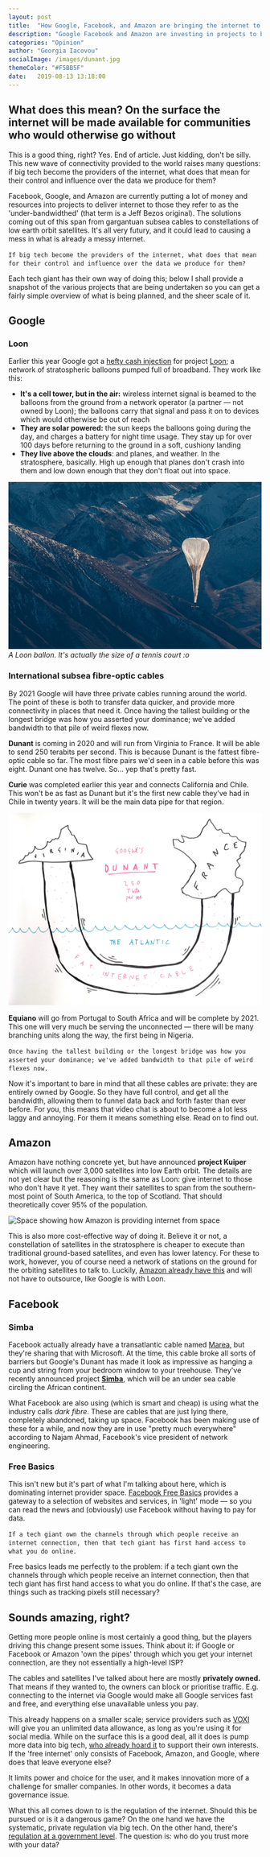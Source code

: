 ```yaml
---
layout: post
title:  "How Google, Facebook, and Amazon are bringing the internet to the rest of the world"
description: "Google Facebook and Amazon are investing in projects to bring internet to underprivileged communities globally. Loon, Project Kuiper and Simba"
categories: "Opinion"
author: "Georgia Iacovou"
socialImage: /images/dunant.jpg
themeColor: "#F5BB5F"
date:   2019-08-13 13:18:00
---
```


## What does this mean? On the surface the internet will be made available for communities who would otherwise go without

This is a good thing, right? Yes. End of article. Just kidding, don't be silly. This new wave of connectivity provided to the world raises many questions: if big tech become the providers of the internet, what does that mean for their control and influence over the data we produce for them?

Facebook, Google, and Amazon are currently putting a lot of money and resources into projects to deliver internet to those they refer to as the 'under-bandwidthed' (that term is a Jeff Bezos original). The solutions coming out of this span from gargantuan subsea cables to constellations of low earth orbit satellites. It's all very futury, and it could lead to causing a mess in what is already a messy internet.

`If big tech become the providers of the internet, what does that mean for their control and influence over the data we produce for them?`

Each tech giant has their own way of doing this; below I shall provide a snapshot of the various projects that are being undertaken so you can get a fairly simple overview of what is being planned, and the sheer scale of it.

## Google

### Loon

Earlier this year Google got a [hefty cash injection](https://www.bloomberg.com/news/articles/2019-04-25/softbank-unit-invests-125-million-in-alphabet-s-loon-balloons) for project [Loon](https://loon.com/); a network of stratospheric balloons pumped full of broadband. They work like this:

- **It's a cell tower, but in the air:** wireless internet signal is beamed to the balloons from the ground from a network operator (a partner — not owned by Loon); the balloons carry that signal and pass it on to devices which would otherwise be out of reach
- **They are solar powered:** the sun keeps the balloons going during the day, and charges a battery for night time usage. They stay up for over 100 days before returning to the ground in a soft, cushiony landing
- **They live above the clouds**: and planes, and weather. In the stratosphere, basically. High up enough that planes don't crash into them and low down enough that they don't float out into space.

![Photo of a Loon balloon](/images/loon.jpg)
*A Loon ballon. It's actually the size of a tennis court :o*

### International subsea fibre-optic cables

By 2021 Google will have three private cables running around the world. The point of these is both to transfer data quicker, and provide more connectivity in places that need it. Once having the tallest building or the longest bridge was how you asserted your dominance; we've added bandwidth to that pile of weird flexes now.

**Dunant** is coming in 2020 and will run from Virginia to France. It will be able to send 250 terabits per second. This is because Dunant is the fattest fibre-optic cable so far. The most fibre pairs we'd seen in a cable before this was eight. Dunant one has twelve. So... yep that's pretty fast. 

**Curie** was completed earlier this year and connects California and Chile. This won't be as fast as Dunant but it's the first new cable they've had in Chile in twenty years. It will be the main data pipe for that region.

![Illustration of Google Dunant connected between Virginia and France](/images/dunant.jpg)

**Equiano** will go from Portugal to South Africa and will be complete by 2021. This one will very much be serving the unconnected — there will be many branching units along the way, the first being in Nigeria. 

`Once having the tallest building or the longest bridge was how you asserted your dominance; we've added bandwidth to that pile of weird flexes now.`

Now it's important to bare in mind that all these cables are private: they are entirely owned by Google. So they have full control, and get all the bandwidth, allowing them to funnel data back and forth faster than ever before. For you, this means that video chat is about to become a lot less laggy and annoying. For them it means something else. Read on to find out.

## Amazon

Amazon have nothing concrete yet, but have announced **project Kuiper** which will launch over 3,000 satellites into low Earth orbit. The details are not yet clear but the reasoning is the same as Loon: give internet to those who don't have it yet. They want their satellites to span from the southern-most point of South America, to the top of Scotland. That should theoretically cover 95% of the population.

![Space showing how Amazon is providing internet from space](/images/kuiper.jpg)

This is also more cost-effective way of doing it. Believe it or not, a constellation of satellites in the stratosphere is cheaper to execute than traditional ground-based satellites, and even has lower latency. For these to work, however, you of course need a network of stations on the ground for the orbiting satellites to talk to. Luckily, [Amazon already have this](https://aws.amazon.com/ground-station/) and will not have to outsource, like Google is with Loon.

## Facebook

### Simba

Facebook actually already have a transatlantic cable named [Marea](https://www.wired.com/2016/05/facebook-microsoft-laying-giant-cable-across-atlantic/), but they're sharing that with Microsoft. At the time, this cable broke all sorts of barriers but Google's Dunant has made it look as impressive as hanging a cup and string from your bedroom window to your treehouse. They've recently announced project **[Simba](https://www.wsj.com/articles/facebook-looks-to-build-underwater-ring-around-africa-11554649200)**, which will be an under sea cable circling the African continent. 

What Facebook are also using (which is smart and cheap) is using what the industry calls *dark fibre*. These are cables that are just lying there, completely abandoned, taking up space. Facebook has been making use of these for a while, and now they are in use "pretty much everywhere" according to Najam Ahmad, Facebook's vice president of network engineering.

### Free Basics

This isn't new but it's part of what I'm talking about here, which is dominating internet provider space. [Facebook Free Basics](https://connectivity.fb.com/free-basics/) provides a gateway to a selection of websites and services, in 'light' mode — so you can read the news and (obviously) use Facebook without having to pay for data.

`If a tech giant own the channels through which people receive an internet connection, then that tech giant has first hand access to what you do online.`

Free basics leads me perfectly to the problem: if a tech giant own the channels through which people receive an internet connection, then that tech giant has first hand access to what you do online. If that's the case, are things such as tracking pixels still necessary?

## Sounds amazing, right?

Getting more people online is most certainly a good thing, but the players driving this change present some issues. Think about it: if Google or Facebook or Amazon 'own the pipes' through which you get your internet connection, are they not essentially a high-level ISP?

The cables and satellites I've talked about here are mostly **privately owned.** That means if they wanted to, the owners can block or prioritise traffic. E.g. connecting to the internet via Google would make all Google services fast and free, and everything else unavailable unless you pay. 

This already happens on a smaller scale; service providers such as [VOXI](https://www.voxi.co.uk/) will give you an unlimited data allowance, as long as you're using it for social media. While on the surface this is a good deal, all it does is pump more data into big tech, [who already hoard it](https://metomic.io/blog/main/2019/05/09/black-holes.html) to support their own interests. If the 'free internet' only consists of Facebook, Amazon, and Google, where does that leave everyone else?

It limits power and choice for the user, and it makes innovation more of a challenge for smaller companies. In other words, it becomes a data governance issue.

What this all comes down to is the regulation of the internet. Should this be pursued or is it a dangerous game? On the one hand we have the systematic, private regulation via big tech. On the other hand, there's [regulation at a government level](https://www.nytimes.com/2018/06/11/technology/net-neutrality-repeal.html). The question is: who do you trust more with your data?